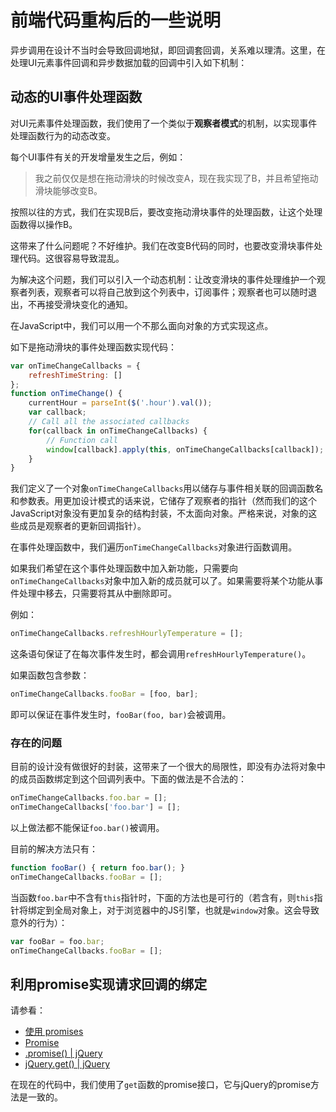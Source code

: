 # 前端代码重构后的一些说明

异步调用在设计不当时会导致回调地狱，即回调套回调，关系难以理清。这里，在处理UI元素事件回调和异步数据加载的回调中引入如下机制：

## 动态的UI事件处理函数

对UI元素事件处理函数，我们使用了一个类似于**观察者模式**的机制，以实现事件处理函数行为的动态改变。

每个UI事件有关的开发增量发生之后，例如：

> 我之前仅仅是想在拖动滑块的时候改变A，现在我实现了B，并且希望拖动滑块能够改变B。

按照以往的方式，我们在实现B后，要改变拖动滑块事件的处理函数，让这个处理函数得以操作B。

这带来了什么问题呢？不好维护。我们在改变B代码的同时，也要改变滑块事件处理代码。这很容易导致混乱。

为解决这个问题，我们可以引入一个动态机制：让改变滑块的事件处理维护一个观察者列表，观察者可以将自己放到这个列表中，订阅事件；观察者也可以随时退出，不再接受滑块变化的通知。

在JavaScript中，我们可以用一个不那么面向对象的方式实现这点。

如下是拖动滑块的事件处理函数实现代码：

```javascript
var onTimeChangeCallbacks = {
    refreshTimeString: []
};
function onTimeChange() {
    currentHour = parseInt($('.hour').val());
    var callback;
    // Call all the associated callbacks
    for(callback in onTimeChangeCallbacks) {
        // Function call
        window[callback].apply(this, onTimeChangeCallbacks[callback]);
    }
}
```

我们定义了一个对象`onTimeChangeCallbacks`用以储存与事件相关联的回调函数名和参数表。用更加设计模式的话来说，它储存了观察者的指针（然而我们的这个JavaScript对象没有更加复杂的结构封装，不太面向对象。严格来说，对象的这些成员是观察者的更新回调指针）。

在事件处理函数中，我们遍历`onTimeChangeCallbacks`对象进行函数调用。

如果我们希望在这个事件处理函数中加入新功能，只需要向`onTimeChangeCallbacks`对象中加入新的成员就可以了。如果需要将某个功能从事件处理中移去，只需要将其从中删除即可。

例如：

```javascript
onTimeChangeCallbacks.refreshHourlyTemperature = [];
```

这条语句保证了在每次事件发生时，都会调用`refreshHourlyTemperature()`。

如果函数包含参数：

```javascript
onTimeChangeCallbacks.fooBar = [foo, bar];
```

即可以保证在事件发生时，`fooBar(foo, bar)`会被调用。

### 存在的问题

目前的设计没有做很好的封装，这带来了一个很大的局限性，即没有办法将对象中的成员函数绑定到这个回调列表中。下面的做法是不合法的：

```javascript
onTimeChangeCallbacks.foo.bar = [];
onTimeChangeCallbacks['foo.bar'] = [];
```

以上做法都不能保证`foo.bar()`被调用。

目前的解决方法只有：

```javascript
function fooBar() { return foo.bar(); }
onTimeChangeCallbacks.fooBar = [];
```

当函数`foo.bar`中不含有`this`指针时，下面的方法也是可行的（若含有，则`this`指针将绑定到全局对象上，对于浏览器中的JS引擎，也就是`window`对象。这会导致意外的行为）：

```javascript
var fooBar = foo.bar;
onTimeChangeCallbacks.fooBar = [];
```

## 利用promise实现请求回调的绑定

请参看：

* [使用 promises](https://developer.mozilla.org/zh-CN/docs/Web/JavaScript/Guide/Using_promises)
* [Promise](https://developer.mozilla.org/zh-CN/docs/Web/JavaScript/Reference/Global_Objects/Promise)
* [.promise() | jQuery](https://api.jquery.com/promise/)
* [jQuery.get() | jQuery](https://api.jquery.com/jQuery.get/)

在现在的代码中，我们使用了`get`函数的promise接口，它与jQuery的promise方法是一致的。